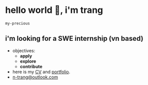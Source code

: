 # hello world 👋, i'm trang

`my-precious`

## i'm looking for a SWE internship (vn based)
- objectives:
    - **apply** 
    - **explore** 
    - **contribute**
- here is my [CV]() and [portfolio]().
- <n-trang@outlook.com>


